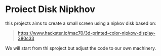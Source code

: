# Proiect Disk Nipkhov

this projects aims to create a small screen using a nipkov disk based on:
> https://www.hackster.io/mac70/3d-printed-color-nipkow-display-380c33

We will start from thi sproject but adjust the code to our own machinery.
